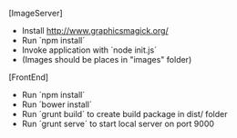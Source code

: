 [ImageServer]
- Install http://www.graphicsmagick.org/
- Run ´npm install´
- Invoke application with `node init.js´
- (Images should be places in "images" folder)

[FrontEnd]
- Run ´npm install´
- Run ´bower install´
- Run ´grunt build´ to create build package in dist/ folder
- Run ´grunt serve´ to start local server on port 9000